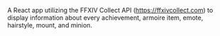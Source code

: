 A React app utilizing the FFXIV Collect API (https://ffxivcollect.com) to display information about every achievement, armoire item, emote, hairstyle, mount, and minion.
